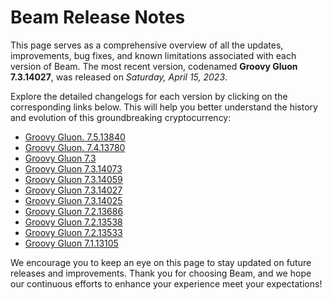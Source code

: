# Beam Release Notes

This page serves as a comprehensive overview of all the updates, improvements, bug fixes, and known limitations associated with each version of Beam. The most recent version, codenamed **Groovy Gluon 7.3.14027**, was released on _Saturday, April 15, 2023_.

Explore the detailed changelogs for each version by clicking on the corresponding links below. This will help you better understand the history and evolution of this groundbreaking cryptocurrency:

- [Groovy Gluon. 7.5.13840](/docs/changelog/7.5.13840)
- [Groovy Gluon. 7.4.13780](/docs/changelog/7.4.13780)
- [Groovy Gluon 7.3](/docs/changelog/7.3)
- [Groovy Gluon 7.3.14073](/docs/changelog/7.3.14073)
- [Groovy Gluon 7.3.14059](/docs/changelog/7.3.14059)
- [Groovy Gluon 7.3.14027](/docs/changelog/7.3.14027)
- [Groovy Gluon 7.3.14025](/docs/changelog/7.3.14025)
- [Groovy Gluon 7.2.13686](/docs/changelog/7.2.13686)
- [Groovy Gluon 7.2.13538](/docs/changelog/7.2.13538)
- [Groovy Gluon 7.2.13533](/docs/changelog/7.2.13533)
- [Groovy Gluon 7.1.13105](/docs/changelog/7.1.13105)

We encourage you to keep an eye on this page to stay updated on future releases and improvements. Thank you for choosing Beam, and we hope our continuous efforts to enhance your experience meet your expectations!
